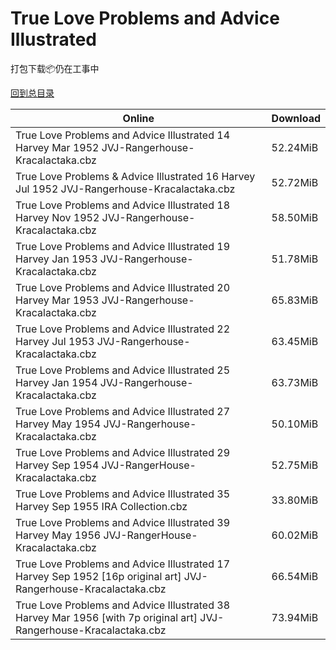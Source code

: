 # True Love Problems and Advice Illustrated

打包下载📦仍在工事中

[回到总目录](/Catalogs.md)







Online | Download
--- | ---
True Love Problems and Advice Illustrated 14 Harvey Mar 1952 JVJ-Rangerhouse-Kracalactaka.cbz | 52.24MiB
True Love Problems & Advice Illustrated 16 Harvey Jul 1952 JVJ-Rangerhouse-Kracalactaka.cbz | 52.72MiB
True Love Problems and Advice Illustrated 18 Harvey Nov 1952 JVJ-Rangerhouse-Kracalactaka.cbz | 58.50MiB
True Love Problems and Advice Illustrated 19 Harvey Jan 1953 JVJ-Rangerhouse-Kracalactaka.cbz | 51.78MiB
True Love Problems and Advice Illustrated 20 Harvey Mar 1953 JVJ-Rangerhouse-Kracalactaka.cbz | 65.83MiB
True Love Problems and Advice Illustrated 22 Harvey Jul 1953 JVJ-Rangerhouse-Kracalactaka.cbz | 63.45MiB
True Love Problems and Advice Illustrated 25 Harvey Jan 1954 JVJ-Rangerhouse-Kracalactaka.cbz | 63.73MiB
True Love Problems and Advice Illustrated 27 Harvey May 1954 JVJ-Rangerhouse-Kracalactaka.cbz | 50.10MiB
True Love Problems and Advice Illustrated 29 Harvey Sep 1954 JVJ-RangerHouse-Kracalactaka.cbz | 52.75MiB
True Love Problems and Advice Illustrated 35 Harvey Sep 1955 IRA Collection.cbz | 33.80MiB
True Love Problems and Advice Illustrated 39 Harvey May 1956 JVJ-RangerHouse-Kracalactaka.cbz | 60.02MiB
True Love Problems and Advice Illustrated 17 Harvey Sep 1952 [16p original art] JVJ-Rangerhouse-Kracalactaka.cbz | 66.54MiB
True Love Problems and Advice Illustrated 38 Harvey Mar 1956 [with 7p original art] JVJ-Rangerhouse-Kracalactaka.cbz | 73.94MiB